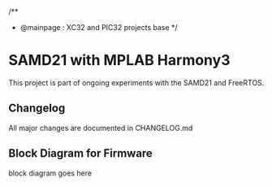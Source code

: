 /**
 * @mainpage : XC32 and PIC32 projects base
 */
# SAMD21 with MPLAB Harmony3

This project is part of ongoing experiments with the SAMD21 and FreeRTOS.

## Changelog 
 All major changes are documented in CHANGELOG.md

## Block Diagram for Firmware

block diagram goes here

